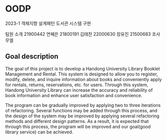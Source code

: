 # OODP
2023-1 객체지향 설계패턴 도서관 시스템 구현

팀원 소개 
21900442 연혜은 
21800191 김태찬 
22000630 장유진
21500683 조사무엘 
   
   
   
## Goal description

The goal of this project is to develop a Handong University Library Booklet Management and Rental. This system is designed to allow you to register, modify, delete, and inquire information about books and conveniently apply for rentals, returns, reservations, etc. for users. Through this system, Handong University Library can increase the accuracy and reliability of book information and enhance user satisfaction and convenience.

The program can be gradually improved by applying two to three iterations of refactoring. Several functions may be added through this process, and the design of the system may be improved by applying several refactoring methods and different design patterns. As a result, it is expected that through this process, the program will be improved and our goal(good library service) can be achieved.

   
